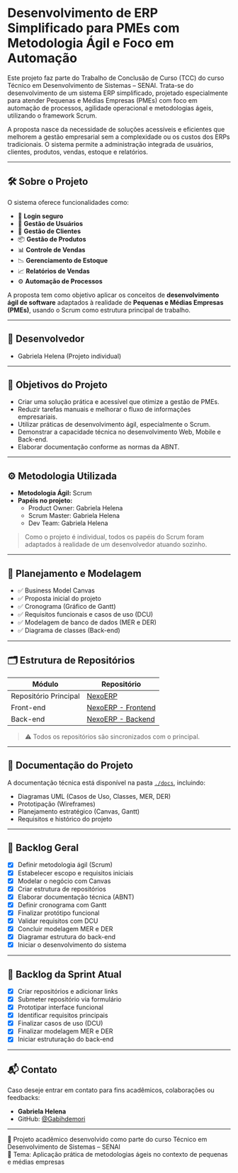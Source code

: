 # Desenvolvimento de ERP Simplificado para PMEs com Metodologia Ágil e Foco em Automação

Este projeto faz parte do Trabalho de Conclusão de Curso (TCC) do curso Técnico em Desenvolvimento de Sistemas – SENAI.
Trata-se do desenvolvimento de um sistema ERP simplificado, projetado especialmente para atender Pequenas e Médias Empresas (PMEs) com foco em automação de processos, agilidade operacional e metodologias ágeis, utilizando o framework Scrum.

A proposta nasce da necessidade de soluções acessíveis e eficientes que melhorem a gestão empresarial sem a complexidade ou os custos dos ERPs tradicionais. O sistema permite a administração integrada de usuários, clientes, produtos, vendas, estoque e relatórios.

---

## 🛠️ Sobre o Projeto

O sistema oferece funcionalidades como:
- 🔐 **Login seguro**
- 👤 **Gestão de Usuários**
- 🤝 **Gestão de Clientes**
- 📦 **Gestão de Produtos**
- 📊 **Controle de Vendas**
- 📉 **Gerenciamento de Estoque**
- 📈 **Relatórios de Vendas**
- ⚙️ **Automação de Processos**

A proposta tem como objetivo aplicar os conceitos de **desenvolvimento ágil de software** adaptados à realidade de **Pequenas e Médias Empresas (PMEs)**, usando o Scrum como estrutura principal de trabalho.

---

## 👤 Desenvolvedor

- Gabriela Helena (Projeto individual)

---

## 🎯 Objetivos do Projeto

- Criar uma solução prática e acessível que otimize a gestão de PMEs.
- Reduzir tarefas manuais e melhorar o fluxo de informações empresariais.
- Utilizar práticas de desenvolvimento ágil, especialmente o Scrum.
- Demonstrar a capacidade técnica no desenvolvimento Web, Mobile e Back-end.
- Elaborar documentação conforme as normas da ABNT.

---

## ⚙️ Metodologia Utilizada

- **Metodologia Ágil:** Scrum  
- **Papéis no projeto:**  
  - Product Owner: Gabriela Helena  
  - Scrum Master: Gabriela Helena  
  - Dev Team: Gabriela Helena  

> Como o projeto é individual, todos os papéis do Scrum foram adaptados à realidade de um desenvolvedor atuando sozinho.

---

## 🧩 Planejamento e Modelagem

- ✅ Business Model Canvas
- ✅ Proposta inicial do projeto
- ✅ Cronograma (Gráfico de Gantt)
- ✅ Requisitos funcionais e casos de uso (DCU)
- ✅ Modelagem de banco de dados (MER e DER)
- ✅ Diagrama de classes (Back-end)

---

## 🗂 Estrutura de Repositórios

| Módulo        | Repositório                                                                 |
|---------------|------------------------------------------------------------------------------|
| Repositório Principal | [NexoERP](https://github.com/Gabihdemori/Sistema_agil_para_PMEs_TCC) |
| Front-end     | [NexoERP - Frontend](https://github.com/usuario/Sistema_agil_para_PMEs_TCC-frontend)   |
| Back-end      | [NexoERP - Backend](https://github.com/Gabihdemori/NexoERP_end.git)     |

> ⚠️ Todos os repositórios são sincronizados com o principal. 

---

## 📄 Documentação do Projeto

A documentação técnica está disponível na pasta [`./docs`](./docs.docx), incluindo:
- Diagramas UML (Casos de Uso, Classes, MER, DER)
- Prototipação (Wireframes)
- Planejamento estratégico (Canvas, Gantt)
- Requisitos e histórico do projeto

---

## 📌 Backlog Geral

- [x] Definir metodologia ágil (Scrum)
- [x] Estabelecer escopo e requisitos iniciais
- [x] Modelar o negócio com Canvas
- [x] Criar estrutura de repositórios
- [x] Elaborar documentação técnica (ABNT)
- [x] Definir cronograma com Gantt
- [x] Finalizar protótipo funcional
- [x] Validar requisitos com DCU
- [x] Concluir modelagem MER e DER
- [x] Diagramar estrutura do back-end
- [x] Iniciar o desenvolvimento do sistema

---

## 🔄 Backlog da Sprint Atual

- [x] Criar repositórios e adicionar links
- [x] Submeter repositório via formulário
- [x] Prototipar interface funcional
- [x] Identificar requisitos principais
- [x] Finalizar casos de uso (DCU)
- [x] Finalizar modelagem MER e DER
- [x] Iniciar estruturação do back-end

---

## 📬 Contato

Caso deseje entrar em contato para fins acadêmicos, colaborações ou feedbacks:
- **Gabriela Helena**
- GitHub: [@Gabihdemori](https://github.com/Gabihdemori)

---

📝 Projeto acadêmico desenvolvido como parte do curso Técnico em Desenvolvimento de Sistemas – SENAI  
📍 Tema: Aplicação prática de metodologias ágeis no contexto de pequenas e médias empresas

